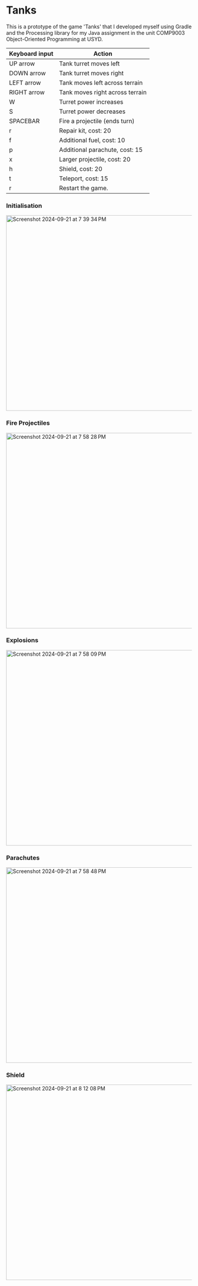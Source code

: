 # Tanks
This is a prototype of the game 'Tanks' that I developed myself using Gradle and the Processing library for my Java assignment in the unit
COMP9003 Object-Oriented Programming at USYD.

| Keyboard input | Action                                   |
|----------------|------------------------------------------|
| UP arrow       | Tank turret moves left                   |
| DOWN arrow     | Tank turret moves right                  |
| LEFT arrow     | Tank moves left across terrain           |
| RIGHT arrow    | Tank moves right across terrain          |
| W              | Turret power increases                   |
| S              | Turret power decreases                   |
| SPACEBAR       | Fire a projectile (ends turn)            |
| r              | Repair kit, cost: 20                     |
| f              | Additional fuel, cost: 10                |
| p              | Additional parachute, cost: 15           |
| x              | Larger projectile, cost: 20              |
| h              | Shield, cost: 20                         |
| t              | Teleport, cost: 15                       |
| r              | Restart the game.                        |





### Initialisation
<img width="531" alt="Screenshot 2024-09-21 at 7 39 34 PM" src="https://github.com/user-attachments/assets/edafb38e-20ad-4ea8-a4d5-7b7e4c6d126b">

### Fire Projectiles
<img width="531" alt="Screenshot 2024-09-21 at 7 58 28 PM" src="https://github.com/user-attachments/assets/2d53508e-68eb-47de-93ed-16e15fc71465">

### Explosions
<img width="531" alt="Screenshot 2024-09-21 at 7 58 09 PM" src="https://github.com/user-attachments/assets/8cb226b2-4b29-4033-a776-a1e2471a6b19">

### Parachutes
<img width="531" alt="Screenshot 2024-09-21 at 7 58 48 PM" src="https://github.com/user-attachments/assets/756db42e-59c7-4471-96a2-a78b926c54fc">

### Shield
<img width="531" alt="Screenshot 2024-09-21 at 8 12 08 PM" src="https://github.com/user-attachments/assets/15dceda8-a897-46f8-b353-62ee711f6e18">
